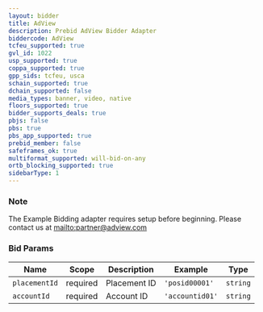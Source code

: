```yaml
---
layout: bidder
title: AdView
description: Prebid AdView Bidder Adapter
biddercode: AdView
tcfeu_supported: true
gvl_id: 1022
usp_supported: true
coppa_supported: true
gpp_sids: tcfeu, usca
schain_supported: true
dchain_supported: false
media_types: banner, video, native
floors_supported: true
bidder_supports_deals: true
pbjs: false
pbs: true
pbs_app_supported: true
prebid_member: false
safeframes_ok: true
multiformat_supported: will-bid-on-any
ortb_blocking_supported: true
sidebarType: 1
---
```


### Note

The Example Bidding adapter requires setup before beginning. Please contact us at [mailto:partner@adview.com](partner@adview.com)

### Bid Params


| Name          | Scope    | Description  | Example   | Type     |
|---------------|----------|--------------|-----------|----------|
| `placementId` | required | Placement ID | `'posid00001'` | `string` |
| `accountId` | required | Account ID | `'accountid01'` | `string` |
